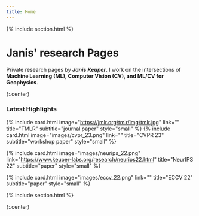 ```yaml
---
title: Home
---
```


{% include section.html %}

# Janis' research Pages
Private research pages by ***Janis Keuper***. I work on the intersections of **Machine Learning (ML), Computer Vision (CV), and ML/CV for Geophysics**.

{:.center}
### Latest Highlights

{%
  include card.html
  image="https://jmlr.org/tmlr/img/tmlr.jpg"
  link=""
  title="TMLR"
  subtitle="journal paper"
  style="small"
%}
{%
  include card.html
  image="images/cvpr_23.png"
  link=""
  title="CVPR 23"
  subtitle="workshop paper"
  style="small"
%}

{%
  include card.html
  image="images/neurips_22.png"
  link="https://www.keuper-labs.org/research/neurips22.html"
  title="NeurIPS 22"
  subtitle="paper"
  style="small"
%}

{%
  include card.html
  image="images/eccv_22.png"
  link=""
  title="ECCV 22"
  subtitle="paper"
  style="small"
%}


{% include section.html %}



{:.center}
